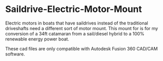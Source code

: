 # Saildrive-Electric-Motor-Mount
Electric motors in boats that have saildrives instead of the traditional driveshafts need a different sort of motor mount. This mount for is for my conversion of a 34ft catamaran from a sail/diesel hybrid to a 100% renewable energy power boat.

These cad files are only compatible with Autodesk Fusion 360 CAD/CAM software.
